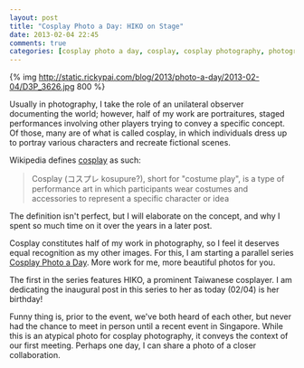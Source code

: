 ```yaml
---
layout: post
title: "Cosplay Photo a Day: HIKO on Stage"
date: 2013-02-04 22:45
comments: true
categories: [cosplay photo a day, cosplay, cosplay photography, photography]
---
```


{% img http://static.rickypai.com/blog/2013/photo-a-day/2013-02-04/D3P_3626.jpg 800 %}

Usually in photography, I take the role of an unilateral observer documenting the world; however, half of my work are portraitures, staged performances involving other players trying to convey a specific concept. Of those, many are of what is called cosplay, in which individuals dress up to portray various characters and recreate fictional scenes.

Wikipedia defines [cosplay](http://en.wikipedia.org/wiki/Cosplay) as such:

> Cosplay (コスプレ kosupure?), short for "costume play", is a type of performance art in which participants wear costumes and accessories to represent a specific character or idea

The definition isn't perfect, but I will elaborate on the concept, and why I spent so much time on it over the years in a later post.

Cosplay constitutes half of my work in photography, so I feel it deserves equal recognition as my other images. For this, I am starting a parallel series [Cosplay Photo a Day](/blog/categories/cosplay-photo-a-day/). More work for me, more beautiful photos for you.

The first in the series features HIKO, a prominent Taiwanese cosplayer. I am dedicating the inaugural post in this series to her as today (02/04) is her birthday!

Funny thing is, prior to the event, we've both heard of each other, but never had the chance to meet in person until a recent event in Singapore. While this is an atypical photo for cosplay photography, it conveys the context of our first meeting. Perhaps one day, I can share a photo of a closer collaboration.